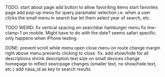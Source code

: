 TODO:
start about page
add button to allow favoriting items
start favorites page
add pop-up menu for query paramater selection i.e. when a user clicks the small menu in search bar let them select year of search, etc.

TODO WEIRD:
fix vertical spacing on searchbar hamburger menu
fix line-clamp-1 on mobile. Might have to do with the date? seems safari specific. only happens when iPhone testing.

DONE:
prevent scroll while menu open
close menu on route change
margin right above menu prevents clicking to close. fix.
add show/hide for all descriptions
shrink description text size on small devices
change homepage to reflect searcpage changes (smaller text, no show/hide text, etc.)
add nasa_id as key to search results